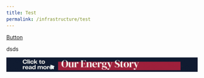 ```yaml
---
title: Test
permalink: /infrastructure/test
---
```



[Button](/infrastructure/case-studies/resources#WMAnchor)


dsds


<a href="/infrastructure/case-studies/resources#WMAnchor" target="_blank"><img src="/images/infrastructure/constraints-and-challenges/image015.gif" ></a>
